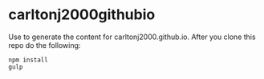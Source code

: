 # carltonj2000githubio

Use to generate the content for carltonj2000.github.io.
After you clone this repo do the following:
```
npm install
gulp
```
